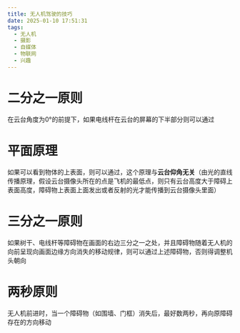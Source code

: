 ```yaml
---
title: 无人机驾驶的技巧
date: 2025-01-10 17:51:31
tags:
  - 无人机
  - 摄影
  - 自媒体
  - 物联网
  - 兴趣
---
```

# 二分之一原则
在云台角度为0°的前提下，如果电线杆在云台的屏幕的下半部分则可以通过
# 平面原理
如果可以看到物体的上表面，则可以通过，这个原理与**云台仰角无关**（由光的直线传播原理，假设云台摄像头所在的点是飞机的最低点，则只有云台高度大于障碍上表面高度，障碍物上表面上面发出或者反射的光才能传播到云台摄像头里面）
# 三分之一原则
如果树干、电线杆等障碍物在画面的右边三分之一之处，并且障碍物随着无人机的向前呈现向画面边缘方向消失的移动规律，则可以通过上述障碍物，否则得调整机头朝向
# 两秒原则
无人机前进时，当一个障碍物（如围墙、门框）消失后，最好数两秒，再向原障碍存在的方向移动

